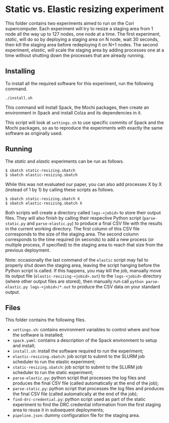 # Static vs. Elastic resizing experiment

This folder contains two experiments aimed to run on the Cori supercomputer.
Each experiment will try to resize a staging area from 1 node all the way up
to 127 nodes, one node at a time. The first experiment, _static_, will do
so by deploying a staging area on N node, wait 30 seconds, then kill the
staging area before redeploying it on N+1 nodes. The second experiment,
_elastic_, will scale the staging area by adding processes one at a time
without shutting down the processes that are already running.

## Installing

To install all the required software for this experiment,
run the following command.

```
./install.sh
```

This command will install Spack, the Mochi packages, then
create an environment in Spack and install Colza and its
dependencies in it.

This script will look at `settings.sh` to use specific
commits of Spack and the Mochi packages, so as to reproduce
the experiments with exactly the same software as originally used.

## Running

The _static_ and _elastic_ experiments can be run as follows.

```
$ sbatch static-resizing.sbatch
$ sbatch elastic-resizing.sbatch
```

While this was not evaluated our paper, you can also add processes
X by X (instead of 1 by 1) by calling these scripts as follows.

```
$ sbatch static-resizing.sbatch X
$ sbatch elastic-resizing.sbatch X
```

Both scripts will create a directory called `logs-<jobid>` to
store their output files. They will also finish by calling
their respective Python script (`parse-static.py` and `parse-elastic.py`)
to produce a final CSV file with the results in the current working directory.
The first column of this CSV file corresponds to the size of the staging
area. The second column corresponds to the time required (in seconds) to add
a new process (or multiple process, if specified) to the staging area to
reach that size from the previous deployment.

Note: occasionally the last command of the `elastic` script may
fail to properly shut down the staging area, leaving the script
hanging before the Python script is called. If this happens, you may
kill the job, manually move its output file (`elastic-resizing-<jobid>.out`)
to the `logs-<jobid>` directory (where other output files are stored),
then manually run call `python parse-elastic.py logs-<jobid>/*.out`
to produce the CSV data on your standard output.

## Files

This folder contains the following files.
- `settings.sh`: contains environment variables to control
  where and how the software is installed;
- `spack.yaml`: contains a description of the Spack environment
  to setup and install;
- `install.sh`: install the software required to run the experiment;
- `elastic-resizing.sbatch`: job script to submit to the SLURM job scheduler
  to run the elastic experiment;
- `static-resizing.sbatch`: job script to submit to the SLURM job scheduler
  to run the static experiment;
- `parse-elastic.py`: python script that processes the log files and
  produces the final CSV file (called automatically at the end of
  the job);
- `parse-static.py`: python script that processes the log files and
  produces the final CSV file (called automatically at the end of
  the job);
- `find-drc-credential.py`: python script used as part of the static
  experiment to find the DRC credential information from the first
  staging area to reuse it in subsequent deployments;
- `pipeline.json`: dummy configuration file for the staging area.
